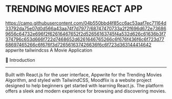 # TRENDING MOVIES REACT APP
https://camo.githubusercontent.com/04b550bbd4f85cc6ac53aaf7ec71164d33792da75e07d0d566a43aa74f7d7977/68747470733a2f2f696d672e736869656c64732e696f2f62616467652f2d52656163745f4a532d626c61636b3f7374796c653d666f722d7468652d6261646765266c6f676f436f6c6f723d7768697465266c6f676f3d726561637426636f6c6f723d363144414642 appwrite tailwindcss
A Movie Application

🤖 Introduction
_____________________________________________________________________________________________________________________________________________________________________________________________________
Built with React.js for the user interface, Appwrite for the Trending Movies Algorithm, and styled with TailwindCSS, Moodflix is a website project designed to help beginners get started with learning React.js. The platform offers a sleek and modern experience for browsing and discovering movies.
